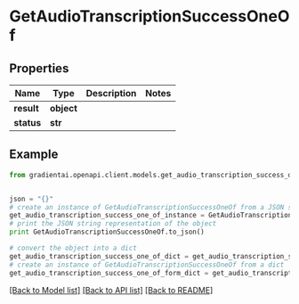 # GetAudioTranscriptionSuccessOneOf


## Properties
Name | Type | Description | Notes
------------ | ------------- | ------------- | -------------
**result** | **object** |  | 
**status** | **str** |  | 

## Example

```python
from gradientai.openapi.client.models.get_audio_transcription_success_one_of import GetAudioTranscriptionSuccessOneOf


json = "{}"
# create an instance of GetAudioTranscriptionSuccessOneOf from a JSON string
get_audio_transcription_success_one_of_instance = GetAudioTranscriptionSuccessOneOf.from_json(json)
# print the JSON string representation of the object
print GetAudioTranscriptionSuccessOneOf.to_json()

# convert the object into a dict
get_audio_transcription_success_one_of_dict = get_audio_transcription_success_one_of_instance.to_dict()
# create an instance of GetAudioTranscriptionSuccessOneOf from a dict
get_audio_transcription_success_one_of_form_dict = get_audio_transcription_success_one_of.from_dict(get_audio_transcription_success_one_of_dict)
```
[[Back to Model list]](../README.md#documentation-for-models) [[Back to API list]](../README.md#documentation-for-api-endpoints) [[Back to README]](../README.md)


